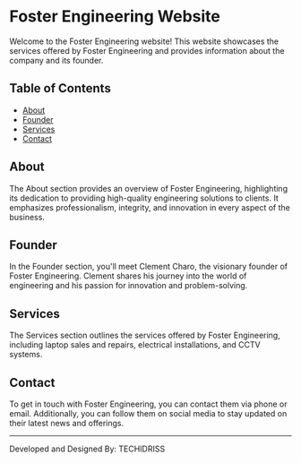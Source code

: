 # Foster Engineering Website

Welcome to the Foster Engineering website! This website showcases the services offered by Foster Engineering and provides information about the company and its founder.

## Table of Contents
- [About](#about)
- [Founder](#founder)
- [Services](#services)
- [Contact](#contact)

## About
The About section provides an overview of Foster Engineering, highlighting its dedication to providing high-quality engineering solutions to clients. It emphasizes professionalism, integrity, and innovation in every aspect of the business.

## Founder
In the Founder section, you'll meet Clement Charo, the visionary founder of Foster Engineering. Clement shares his journey into the world of engineering and his passion for innovation and problem-solving.

## Services
The Services section outlines the services offered by Foster Engineering, including laptop sales and repairs, electrical installations, and CCTV systems.

## Contact
To get in touch with Foster Engineering, you can contact them via phone or email. Additionally, you can follow them on social media to stay updated on their latest news and offerings.

---

Developed and Designed By: TECHIDRISS

